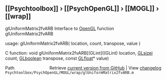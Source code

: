 ## [[Psychtoolbox]] &#8250; [[PsychOpenGL]] &#8250; [[MOGL]] &#8250; [[wrap]]

glUniformMatrix2fvARB  Interface to [OpenGL](OpenGL) function glUniformMatrix2fvARB  
  
usage:  glUniformMatrix2fvARB( location, count, transpose, value )  
  
C function:  void glUniformMatrix2fvARB[(GLint]((GLint) location, [GLsizei](GLsizei) count, [GLboolean](GLboolean) transpose, const [GLfloat](GLfloat)\* value)  




<div class="code_header" style="text-align:right;">
  <span style="float:left;">Path&nbsp;&nbsp;</span> <span class="counter">Retrieve <a href=
  "https://raw.github.com/Psychtoolbox-3/Psychtoolbox-3/beta/Psychtoolbox/PsychOpenGL/MOGL/wrap/glUniformMatrix2fvARB.m">current version from GitHub</a> | View <a href=
  "https://github.com/Psychtoolbox-3/Psychtoolbox-3/commits/beta/Psychtoolbox/PsychOpenGL/MOGL/wrap/glUniformMatrix2fvARB.m">changelog</a></span>
</div>
<div class="code">
  <code>Psychtoolbox/PsychOpenGL/MOGL/wrap/glUniformMatrix2fvARB.m</code>
</div>

